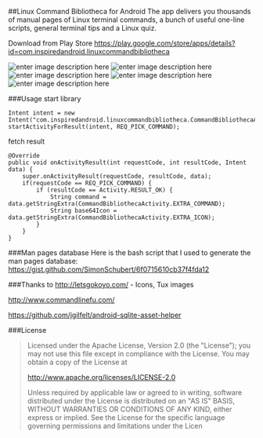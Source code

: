 ##Linux Command Bibliotheca for Android
The app delivers you thousands of manual pages of Linux terminal commands, a bunch of useful one-line scripts, general terminal tips and a Linux quiz.

Download from Play Store https://play.google.com/store/apps/details?id=com.inspiredandroid.linuxcommandbibliotheca

![enter image description here][1]
![enter image description here][2]
![enter image description here][3]
![enter image description here][4]
![enter image description here][5]

###Usage
start library

    Intent intent = new Intent("com.inspiredandroid.linuxcommandbibliotheca.CommandBibliothecaActivity");
    startActivityForResult(intent, REQ_PICK_COMMAND);

fetch result

    @Override
    public void onActivityResult(int requestCode, int resultCode, Intent data) {
        super.onActivityResult(requestCode, resultCode, data);
        if(requestCode == REQ_PICK_COMMAND) {
	        if (resultCode == Activity.RESULT_OK) {
		        String command = data.getStringExtra(CommandBibliothecaActivity.EXTRA_COMMAND);  
				String base64Icon = data.getStringExtra(CommandBibliothecaActivity.EXTRA_ICON);
            }
        }
    }

###Man pages database
Here is the bash script that I used to generate the man pages database:
https://gist.github.com/SimonSchubert/6f0715610cb37f4fda12

###Thanks to
http://letsgokoyo.com/ - Icons, Tux images

http://www.commandlinefu.com/

https://github.com/jgilfelt/android-sqlite-asset-helper

###License

> Licensed under the Apache License, Version 2.0 (the "License"); you
> may not use this file except in compliance with the License. You may
> obtain a copy of the License at
>
>    http://www.apache.org/licenses/LICENSE-2.0
>
> Unless required by applicable law or agreed to in writing, software
> distributed under the License is distributed on an "AS IS" BASIS,
> WITHOUT WARRANTIES OR CONDITIONS OF ANY KIND, either express or
> implied. See the License for the specific language governing
> permissions and limitations under the Licen


  [1]: https://raw.githubusercontent.com/SimonSchubert/LinuxCommandBibliotheca/master/screen-1.png
  [2]: https://raw.githubusercontent.com/SimonSchubert/LinuxCommandBibliotheca/master/screen-2.png
  [3]: https://raw.githubusercontent.com/SimonSchubert/LinuxCommandBibliotheca/master/screen-3.png
  [4]: https://raw.githubusercontent.com/SimonSchubert/LinuxCommandBibliotheca/master/screen-4.png
  [5]: https://raw.githubusercontent.com/SimonSchubert/LinuxCommandBibliotheca/master/screen-5.png
